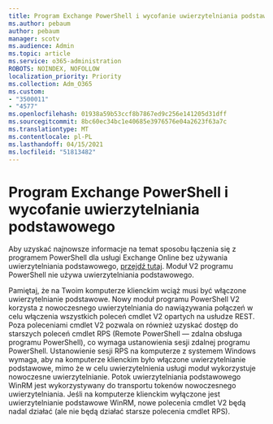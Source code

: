 ```yaml
---
title: Program Exchange PowerShell i wycofanie uwierzytelniania podstawowego
ms.author: pebaum
author: pebaum
manager: scotv
ms.audience: Admin
ms.topic: article
ms.service: o365-administration
ROBOTS: NOINDEX, NOFOLLOW
localization_priority: Priority
ms.collection: Adm_O365
ms.custom:
- "3500011"
- "4577"
ms.openlocfilehash: 01938a59b53ccf8b7867ed9c256e141205d31dff
ms.sourcegitcommit: 8bc60ec34bc1e40685e3976576e04a2623f63a7c
ms.translationtype: MT
ms.contentlocale: pl-PL
ms.lasthandoff: 04/15/2021
ms.locfileid: "51813482"
---
```

# <a name="exchange-powershell-and-basic-authentication-deprecation"></a>Program Exchange PowerShell i wycofanie uwierzytelniania podstawowego

Aby uzyskać najnowsze informacje na temat sposobu łączenia się z programem PowerShell dla usługi Exchange Online bez używania uwierzytelniania podstawowego, [przejdź tutaj](https://aka.ms/exops-docs). Moduł V2 programu PowerShell nie używa uwierzytelniania podstawowego.

Pamiętaj, że na Twoim komputerze klienckim wciąż musi być włączone uwierzytelnianie podstawowe.
Nowy moduł programu PowerShell V2 korzysta z nowoczesnego uwierzytelniania do nawiązywania połączeń w celu włączenia wszystkich poleceń cmdlet V2 opartych na usłudze REST. Poza poleceniami cmdlet V2 pozwala on również uzyskać dostęp do starszych poleceń cmdlet RPS (Remote PowerShell — zdalna obsługa programu PowerShell), co wymaga ustanowienia sesji zdalnej programu PowerShell. Ustanowienie sesji RPS na komputerze z systemem Windows wymaga, aby na komputerze klienckim było włączone uwierzytelnianie podstawowe, mimo że w celu uwierzytelnienia usługi moduł wykorzystuje nowoczesne uwierzytelnianie. Potok uwierzytelniania podstawowego WinRM jest wykorzystywany do transportu tokenów nowoczesnego uwierzytelniania. Jeśli na komputerze klienckim wyłączone jest uwierzytelnianie podstawowe WinRM, nowe polecenia cmdlet V2 będą nadal działać (ale nie będą działać starsze polecenia cmdlet RPS).

